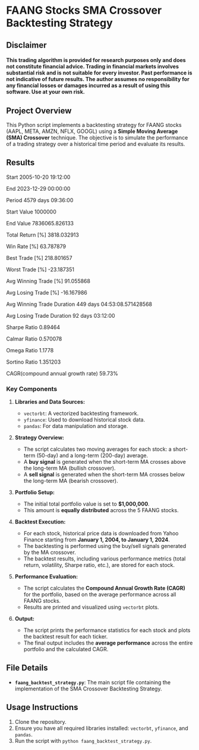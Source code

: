 # FAANG Stocks SMA Crossover Backtesting Strategy

## Disclaimer

#### This trading algorithm is provided for research purposes only and does not constitute financial advice. Trading in financial markets involves substantial risk and is not suitable for every investor. Past performance is not indicative of future results. The author assumes no responsibility for any financial losses or damages incurred as a result of using this software. **Use at your own risk.**

## Project Overview
This Python script implements a backtesting strategy for FAANG stocks (AAPL, META, AMZN, NFLX, GOOGL) using a **Simple Moving Average (SMA) Crossover** technique. The objective is to simulate the performance of a trading strategy over a historical time period and evaluate its results.

## Results

Start                                 2005-10-20 19:12:00

End                                   2023-12-29 00:00:00

Period                                 4579 days 09:36:00

Start Value                                       1000000

End Value                                  7836065.826133

Total Return [%]                              3818.032913

Win Rate [%]                                    63.787879

Best Trade [%]                                 218.801657

Worst Trade [%]                                -23.187351

Avg Winning Trade [%]                           91.055868

Avg Losing Trade [%]                           -16.167986

Avg Winning Trade Duration    449 days 04:53:08.571428568

Avg Losing Trade Duration                92 days 03:12:00

Sharpe Ratio                                      0.89464

Calmar Ratio                                     0.570078

Omega Ratio                                        1.1778

Sortino Ratio                                    1.351203

CAGR(compound annual growth rate)                  59.73%


### Key Components
1. **Libraries and Data Sources:**
   - `vectorbt`: A vectorized backtesting framework.
   - `yfinance`: Used to download historical stock data.
   - `pandas`: For data manipulation and storage.

2. **Strategy Overview:**
   - The script calculates two moving averages for each stock: a short-term (50-day) and a long-term (200-day) average.
   - A **buy signal** is generated when the short-term MA crosses above the long-term MA (bullish crossover).
   - A **sell signal** is generated when the short-term MA crosses below the long-term MA (bearish crossover).

3. **Portfolio Setup:**
   - The initial total portfolio value is set to **$1,000,000**.
   - This amount is **equally distributed** across the 5 FAANG stocks.

4. **Backtest Execution:**
   - For each stock, historical price data is downloaded from Yahoo Finance starting from **January 1, 2004, to January 1, 2024**.
   - The backtesting is performed using the buy/sell signals generated by the MA crossover.
   - The backtest results, including various performance metrics (total return, volatility, Sharpe ratio, etc.), are stored for each stock.

5. **Performance Evaluation:**
   - The script calculates the **Compound Annual Growth Rate (CAGR)** for the portfolio, based on the average performance across all FAANG stocks.
   - Results are printed and visualized using `vectorbt` plots.

6. **Output:**
   - The script prints the performance statistics for each stock and plots the backtest result for each ticker.
   - The final output includes the **average performance** across the entire portfolio and the calculated CAGR.

## File Details
- **`faang_backtest_strategy.py`**: The main script file containing the implementation of the SMA Crossover Backtesting Strategy.

## Usage Instructions
1. Clone the repository.
2. Ensure you have all required libraries installed: `vectorbt`, `yfinance`, and `pandas`.
3. Run the script with `python faang_backtest_strategy.py`.
